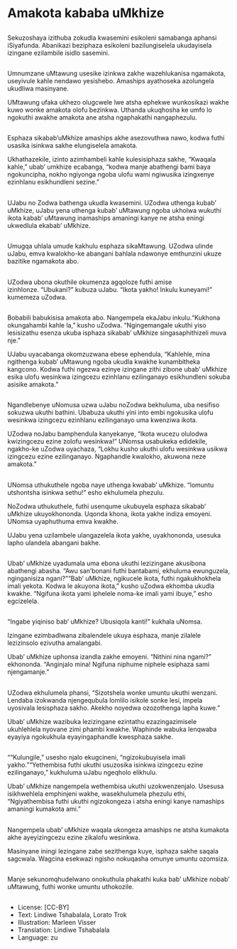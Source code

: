 # Amakota kababa uMkhize

##
Sekuzoshaya izithuba zokudla kwasemini esikoleni samabanga aphansi iSiyafunda. Abanikazi beziphaza esikoleni bazilungiselela ukudayisela izingane ezilambile isidlo sasemini.

##
Umnumzane uMtawung usesike izinkwa zakhe wazehlukanisa ngamakota, useyivule kahle nendawo yesishebo. Amaships ayathoseka azolungela ukudliwa masinyane. 

UMtawung ufaka ukhezo olugcwele lwe atsha ephekwe wunkosikazi wakhe kuwo wonke amakota olofu bezinkwa. Uthanda ukuqhosha ke umfo lo ngokuthi awakhe amakota ane atsha ngaphakathi nangaphezulu.

##
Esphaza sikabab’uMkhize amaships akhe asezovuthwa nawo, kodwa futhi usasika isinkwa sakhe elungiselela amakota. 

Ukhathazekile, izinto azimhambeli kahle kulesisiphaza sakhe, “Kwaqala kahle,” ubab’ umkhize ecabanga, “kodwa manje abathengi bami baya ngokuncipha, nokho ngiyonga ngoba ulofu wami ngiwusika izingxenye ezinhlanu esikhundleni sezine.”

##
UJabu no Zodwa bathenga ukudla kwasemini. UZodwa uthenga kubab’ uMkhize, uJabu yena uthenga kubab’ uMtawung ngoba ukholwa wukuthi ikota kabab’ uMtawung inamaships amaningi kanye ne atsha eningi ukwedlula ekabab’ uMkhize.

##
Umugqa uhlala umude kakhulu esphaza sikaMtawung. UZodwa ulinde uJabu, emva kwalokho-ke abangani bahlala ndawonye emthunzini ukuze bazitike ngamakota abo.

##
UZodwa ubona okuthile okumenza agqoloze futhi amise izinhlonze. “Ubukani?” kubuza uJabu. “Ikota yakho! Inkulu kuneyami!” kumemeza uZodwa.

##
Bobabili babukisisa amakota abo. Nangempela ekaJabu inkulu.“Kukhona okungahambi kahle la,” kusho uZodwa. “Ngingemangale ukuthi yiso lesisizathu esenza ukuba isphaza sikabab’ uMkhize singasaphithizeli muva nje.” 

UJabu uyacabanga okomzuzwana ebese ephendula, “Kahlehle, mina ngithenga kubab’ uMtawung ngoba ukudla kwakhe kunambitheka kangcono. Kodwa futhi ngezwa ezinye izingane zithi zibone ubab’ uMkhize esika ulofu wesinkwa izingcezu ezinhlanu ezilinganayo esikhundleni sokuba asisike amakota.”

##
Ngandlebenye uNomusa uzwa uJabu noZodwa bekhuluma, uba nesifiso sokuzwa ukuthi bathini. Ubabuza ukuthi yini into embi ngokusika ulofu wesinkwa izingcezu ezinhlanu ezilinganayo uma kwenziwa ikota. 

UZodwa noJabu bamphendula kanyekanye, “Ikota wucezu olulodwa kwizingcezu ezine zolofu wesinkwa!” UNomsa usabukeka edidekile, ngakho-ke uZodwa uyachaza, “Lokhu kusho ukuthi ulofu wesinkwa usikwa izingcezu ezine ezilinganayo. Ngaphandle kwalokho, akuwona neze amakota.”

##
UNomsa uthukuthele ngoba naye uthenga kwabab’ uMkhize. “lomuntu utshontsha isinkwa sethu!” esho ekhulumela phezulu.

NoZodwa uthukuthele, futhi usenqume ukubuyela esphaza sikabab’ uMkhize ukuyokhononda. Uqonda khona, ikota yakhe indiza emoyeni. UNomsa uyaphuthuma emva kwakhe. 

UJabu yena uzilambele ulangazelela ikota yakhe, uyakhononda, usesuka lapho ulandela abangani bakhe.

##
Ubab’ uMkhize uyadumala uma ebona ukuthi lezizingane akusibona abathengi abasha. “Awu san’bonani futhi bantabami, ekhuluma ewunguzela, nginganisiza ngani?”“Bab’ uMkhize, ngikucele ikota, futhi ngakukhokhela imali yekota. Kodwa le akuyona ikota,” kusho uZodwa ekhomba ukudla kwakhe. “Ngifuna ikota yami iphelele noma-ke imali yami ibuye,” esho egcizelela. 

##
“Ingabe yiqiniso bab’ uMkhize? Ubusiqola kanti!” kukhala uNomsa. 

Izingane ezimbadlwana zibalendele ukuya esphaza, manje zilalele lezizinsolo ezivutha amalangabi.

Ubab’ uMkhize uphonsa izandla zakhe emoyeni. “Nithini nina ngami?” ekhononda. “Anginjalo mina! Ngifuna niphume niphele esiphaza sami njengamanje.”

##
UZodwa ekhulumela phansi, “Sizotshela wonke umuntu ukuthi wenzani. Lendaba izokwanda njengequbula lomlilo isikole sonke lesi, impela uyosivala lesisphaza sakho. Akekho noyedwa ozozothenga lapha kuwe.”

Ubab’ uMkhize wazibuka lezizingane ezintathu ezazingazimisele ukuhlehlela nyovane zimi phambi kwakhe. Waphinde wabuka lenqwaba eyayiya ngokukhula eyayingaphandle kwesphaza sakhe.

##
““Kulungile,” usesho njalo ekugcineni, “ngizokubuyisela imali yakho.”“Yethembisa futhi ukuthi usuzosika isinkwa izingcezu ezine ezilinganayo,” kukhuluma uJabu ngeqholo elikhulu.

Ubab’ uMkhize nangempela wethembisa ukuthi uzokwenzenjalo. Usesusa isikhwehlela emphinjeni wakhe, wasekhulumela phezulu ethi, “Ngiyathembisa futhi ukuthi ngizokongeza i atsha eningi kanye namaships amaningi kumakota ami.”

##
Nangempela ubab’ uMkhize waqala ukongeza amaships ne atsha kumakota akhe ayeyizingcezu ezine zikalofu wesinkwa.

Masinyane iningi lezingane zabe sezithenga kuye, isphaza sakhe saqala sagcwala. Wagcina esekwazi ngisho nokuqasha omunye umuntu ozomsiza.

##
Manje sekunomqhudelwano onokuthula phakathi kuka bab’ uMkhize nobab’ uMtawung, futhi wonke umuntu uthokozile.

##
* License: [CC-BY]
* Text: Lindiwe Tshabalala, Lorato Trok
* Illustration: Marleen Visser
* Translation: Lindiwe Tshabalala
* Language: zu
